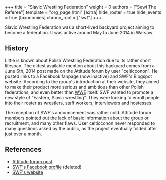 +++
title = "Slavic Wrestling Federation"
weight = 0
authors = ["Sewi The Referee"]
template = "org_page.html"
[extra]
hide_roster = true
hide_events = true
[taxonomies]
chrono_root = ["swf"]
+++

Slavic Wrestling Federation was a short-lived backyard project aiming to become a federation. It was active around May to June 2014 in Warsaw.

## History

Little is known about Polish Wrestling Federation due to its rather short lifespan.
The oldest available mention about this backyard comes from a June 6th, 2014 post made on the Attitude forum by user "celticconon".
He posted links to a Facebook fanpage (now inactive) and SWF's Blogspot website. According to the group's introduction at their website, they aimed to make their product more serious and ambitious than other Polish federations, and even better than [WWE](@/o/wwe.md) itself.
SWF wanted to promote a new style of "Eastern, Slavic wrestling". They were looking to enroll people into their roster as wrestlers, staff workers, interviewers and hostesses.

The reception of SWF's announcement was rather cold. Attitude forum members pointed out the lack of basic information about the group or recruitment, and many other flaws. User celticconon never responded to many questions asked by the public, as the project eventually folded after just over a month.

## References

* [Attitude forum post](https://forum.wrestling.pl/topic/35747-federacja-w-warszawie)
* [SWF's Facebook profile](www.facebook.com/slavicwrestlingfederation) (deleted)
* [SWF's website](https://slavic-wrestling-federation.blogspot.com)
